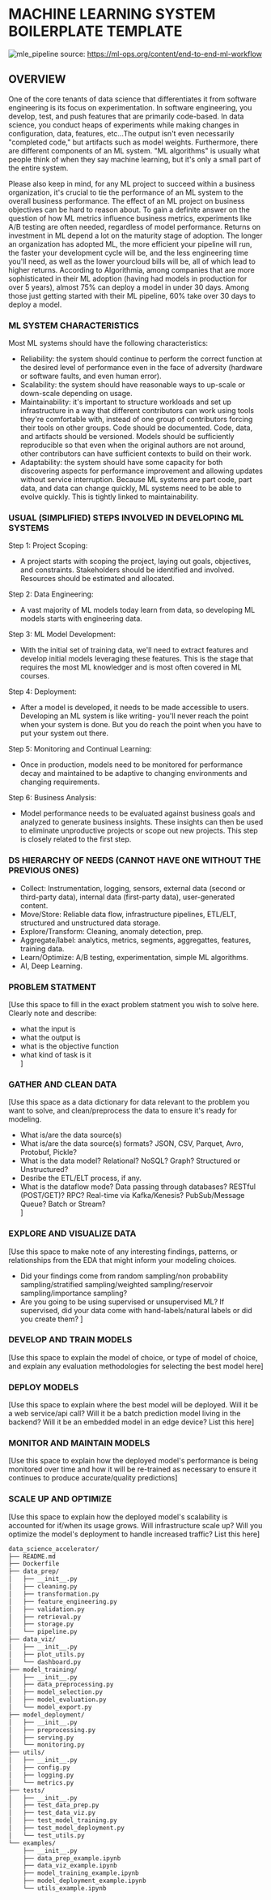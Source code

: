 # MACHINE LEARNING SYSTEM BOILERPLATE TEMPLATE

![mle_pipeline](https://github.com/JosephWoodall/turbo-barnacle/blob/main/src/data_science_accelerator_example/python/assets/ml-engineering.jpg?raw=true)
source: https://ml-ops.org/content/end-to-end-ml-workflow

## OVERVIEW
One of the core tenants of data science that differentiates it from software engineering is its focus on experimentation. In software engineering, you develop, test, and push features that are primarily code-based. In data science, you conduct heaps of experiments while making changes in configuration, data, features, etc...The output isn't even necessarily "completed code," but artifacts such as model weights. Furthermore, there are different components of an ML system. "ML algorithms" is usually what people think of when they say machine learning, but it's only a small part of the entire system.

Please also keep in mind, for any ML project to succeed within a business organization, it's crucial to tie the performance of an ML system to the overall business performance. The effect of an ML project on business objectives can be hard to reason about. To gain a definite answer on the question of how ML metrics influence business metrics, experiments like A/B testing are often needed, regardless of model performance. Returns on investment in ML depend a lot on the maturity stage of adoption. The longer an organization has adopted ML, the more efficient your pipeline will run, the faster your development cycle will be, and the less engineering time you'll need, as well as the lower yourcloud bills will be, all of which lead to higher returns. According to Algorithmia, among companies that are more sophisticated in their ML adoption (having had models in production for over 5 years), almost 75% can deploy a model in under 30 days. Among those just getting started with their ML pipeline, 60% take over 30 days to deploy a model.

### ML SYSTEM CHARACTERISTICS
Most ML systems should have the following characteristics:  
- Reliability: the system should continue to perform the correct function at the desired level of performance even in the face of adversity (hardware or software faults, and even human error).  
- Scalability: the system should have reasonable ways to up-scale or down-scale depending on usage.  
- Maintainability: it's important to structure workloads and set up infrastructure in a way that different contributors can work using tools they're comfortable with, instead of one group of contributors forcing their tools on other groups. Code should be documented. Code, data, and artifacts should be versioned. Models should be sufficiently reproducible so that even when the original authors are not around, other contributors can have sufficient contexts to build on their work.  
- Adaptability: the system should have some capacity for both discovering aspects for performance improvement and allowing updates without service interruption. Because ML systems are part code, part data, and data can change quickly, ML systems need to be able to evolve quickly. This is tightly linked to maintainability.  

### USUAL (SIMPLIFIED) STEPS INVOLVED IN DEVELOPING ML SYSTEMS
Step 1: Project Scoping:  
- A project starts with scoping the project, laying out goals, objectives, and constraints. Stakeholders should be identified and involved. Resources should be estimated and allocated.  

Step 2: Data Engineering:  
- A vast majority of ML models today learn from data, so developing ML models starts with engineering data.  

Step 3: ML Model Development:   
- With the initial set of training data, we'll need to extract features and develop initial models leveraging these features. This is the stage that requires the most ML knowledger and is most often covered in ML courses.  

Step 4: Deployment:  
- After a model is developed, it needs to be made accessible to users. Developing an ML system is like writing- you'll never reach the point when your system is done. But you do reach the point when you have to put your system out there.  

Step 5: Monitoring and Continual Learning:  
- Once in production, models need to be monitored for performance decay and maintained to be adaptive to changing environments and changing requirements.  

Step 6: Business Analysis:  
- Model performance needs to be evaluated against business goals and analyzed to generate business insights. These insights can then be used to eliminate unproductive projects or scope out new projects. This step is closely related to the first step.  

### DS HIERARCHY OF NEEDS (CANNOT HAVE ONE WITHOUT THE PREVIOUS ONES)
- Collect: Instrumentation, logging, sensors, external data (second or third-party data), internal data (first-party data), user-generated content.  
- Move/Store: Reliable data flow, infrastructure pipelines, ETL/ELT, structured and unstructured data storage.  
- Explore/Transform: Cleaning, anomaly detection, prep.  
- Aggregate/label: analytics, metrics, segments, aggregattes, features, training data.  
- Learn/Optimize: A/B testing, experimentation, simple ML algorithms.  
- AI, Deep Learning.  

### PROBLEM STATMENT
[Use this space to fill in the exact problem statment you wish to solve here.  
Clearly note and describe:  
- what the input is  
- what the output is  
- what is the objective function  
- what kind of task is it  
]

### GATHER AND CLEAN DATA
[Use this space as a data dictionary for data relevant to the problem you want to solve, and clean/preprocess the data to ensure it's ready for modeling.  
- What is/are the data source(s)  
- What is/are the data source(s) formats? JSON, CSV, Parquet, Avro, Protobuf, Pickle?  
- What is the data model? Relational? NoSQL? Graph? Structured or Unstructured?
- Desribe the ETL/ELT process, if any.  
- What is the dataflow mode? Data passing through databases? RESTful (POST/GET)? RPC? Real-time via Kafka/Kenesis? PubSub/Message Queue? Batch or Stream?  
]

### EXPLORE AND VISUALIZE DATA
[Use this space to make note of any interesting findings, patterns, or relationships from the EDA that might inform your modeling choices.  
- Did your findings come from random sampling/non probability sampling/stratified sampling/weighted sampling/reservoir sampling/importance sampling?  
- Are you going to be using supervised or unsupervised ML? If supervised, did your data come with hand-labels/natural labels or did you create them?
]

### DEVELOP AND TRAIN MODELS
[Use this space to explain the model of choice, or type of model of choice, and explain any evaluation methodologies for selecting the best model here]

### DEPLOY MODELS
[Use this space to explain where the best model will be deployed. Will it be a web service/api call? Will it be a batch prediction model living in the backend? Will it be an embedded model in an edge device? List this here]

### MONITOR AND MAINTAIN MODELS
[Use this space to explain how the deployed model's performance is being monitored over time and how it will be re-trained as necessary to ensure it continues to produce accurate/quality predictions]

### SCALE UP AND OPTIMIZE
[Use this space to explain how the deployed model's scalability is accounted for if/when its usage grows. Will infrastructure scale up? Will you optimize the model's deployment to handle increased traffic? List this here]

```bash
data_science_accelerator/
├── README.md
├── Dockerfile
├── data_prep/
│   ├── __init__.py
│   ├── cleaning.py
│   ├── transformation.py
│   ├── feature_engineering.py
│   ├── validation.py
│   ├── retrieval.py
│   ├── storage.py
│   └── pipeline.py
├── data_viz/
│   ├── __init__.py
│   ├── plot_utils.py
│   └── dashboard.py
├── model_training/
│   ├── __init__.py
│   ├── data_preprocessing.py
│   ├── model_selection.py
│   ├── model_evaluation.py
│   └── model_export.py
├── model_deployment/
│   ├── __init__.py
│   ├── preprocessing.py
│   ├── serving.py
│   └── monitoring.py
├── utils/
│   ├── __init__.py
│   ├── config.py
│   ├── logging.py
│   └── metrics.py
├── tests/
│   ├── __init__.py
│   ├── test_data_prep.py
│   ├── test_data_viz.py
│   ├── test_model_training.py
│   ├── test_model_deployment.py
│   └── test_utils.py
└── examples/
    ├── __init__.py
    ├── data_prep_example.ipynb
    ├── data_viz_example.ipynb
    ├── model_training_example.ipynb
    ├── model_deployment_example.ipynb
    └── utils_example.ipynb
```